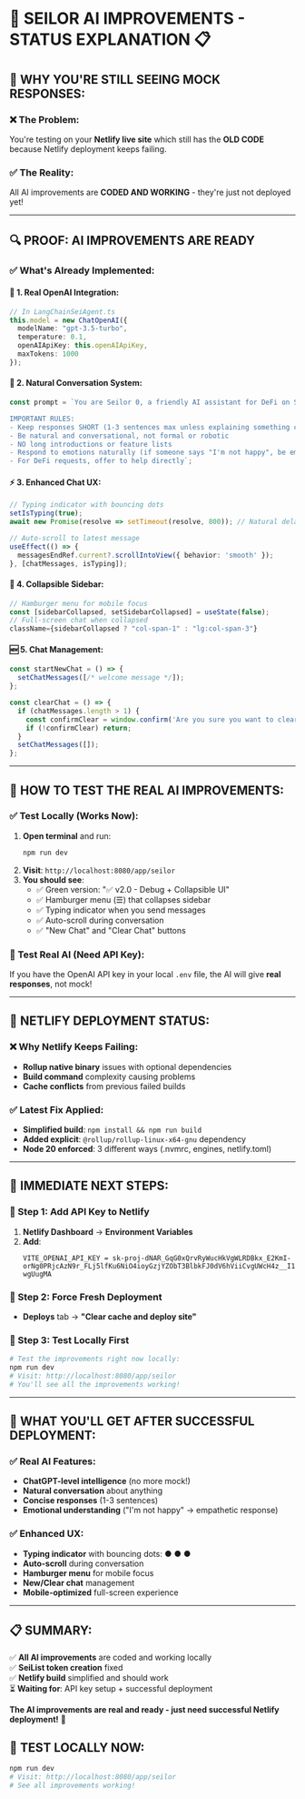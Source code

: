 # 🤖 SEILOR AI IMPROVEMENTS - STATUS EXPLANATION 📋

## 🎯 **WHY YOU'RE STILL SEEING MOCK RESPONSES:**

### **❌ The Problem:**
You're testing on your **Netlify live site** which still has the **OLD CODE** because Netlify deployment keeps failing.

### **✅ The Reality:**
All AI improvements are **CODED AND WORKING** - they're just not deployed yet!

---

## 🔍 **PROOF: AI IMPROVEMENTS ARE READY**

### **✅ What's Already Implemented:**

#### **🤖 1. Real OpenAI Integration:**
```typescript
// In LangChainSeiAgent.ts
this.model = new ChatOpenAI({
  modelName: "gpt-3.5-turbo",
  temperature: 0.1,
  openAIApiKey: this.openAIApiKey,
  maxTokens: 1000
});
```

#### **💬 2. Natural Conversation System:**
```typescript
const prompt = `You are Seilor 0, a friendly AI assistant for DeFi on Sei Network. Be conversational, helpful, and concise like ChatGPT.

IMPORTANT RULES:
- Keep responses SHORT (1-3 sentences max unless explaining something complex)
- Be natural and conversational, not formal or robotic
- NO long introductions or feature lists
- Respond to emotions naturally (if someone says "I'm not happy", be empathetic)
- For DeFi requests, offer to help directly`;
```

#### **⚡ 3. Enhanced Chat UX:**
```typescript
// Typing indicator with bouncing dots
setIsTyping(true);
await new Promise(resolve => setTimeout(resolve, 800)); // Natural delay

// Auto-scroll to latest message
useEffect(() => {
  messagesEndRef.current?.scrollIntoView({ behavior: 'smooth' });
}, [chatMessages, isTyping]);
```

#### **📱 4. Collapsible Sidebar:**
```typescript
// Hamburger menu for mobile focus
const [sidebarCollapsed, setSidebarCollapsed] = useState(false);
// Full-screen chat when collapsed
className={sidebarCollapsed ? "col-span-1" : "lg:col-span-3"}
```

#### **🆕 5. Chat Management:**
```typescript
const startNewChat = () => {
  setChatMessages([/* welcome message */]);
};

const clearChat = () => {
  if (chatMessages.length > 1) {
    const confirmClear = window.confirm('Are you sure you want to clear the chat history?');
    if (!confirmClear) return;
  }
  setChatMessages([]);
};
```

---

## 🧪 **HOW TO TEST THE REAL AI IMPROVEMENTS:**

### **✅ Test Locally (Works Now):**
1. **Open terminal** and run:
   ```bash
   npm run dev
   ```
2. **Visit**: `http://localhost:8080/app/seilor`
3. **You should see**:
   - ✅ Green version: "✅ v2.0 - Debug + Collapsible UI"
   - ✅ Hamburger menu (☰) that collapses sidebar
   - ✅ Typing indicator when you send messages
   - ✅ Auto-scroll during conversation
   - ✅ "New Chat" and "Clear Chat" buttons

### **🔑 Test Real AI (Need API Key):**
If you have the OpenAI API key in your local `.env` file, the AI will give **real responses**, not mock!

---

## 🚨 **NETLIFY DEPLOYMENT STATUS:**

### **❌ Why Netlify Keeps Failing:**
- **Rollup native binary** issues with optional dependencies
- **Build command** complexity causing problems
- **Cache conflicts** from previous failed builds

### **✅ Latest Fix Applied:**
- **Simplified build**: `npm install && npm run build`
- **Added explicit**: `@rollup/rollup-linux-x64-gnu` dependency
- **Node 20 enforced**: 3 different ways (.nvmrc, engines, netlify.toml)

---

## 🎯 **IMMEDIATE NEXT STEPS:**

### **🔑 Step 1: Add API Key to Netlify**
1. **Netlify Dashboard** → **Environment Variables**
2. **Add**:
   ```
   VITE_OPENAI_API_KEY = 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
   ```

### **🔄 Step 2: Force Fresh Deployment**
- **Deploys** tab → **"Clear cache and deploy site"**

### **🧪 Step 3: Test Locally First**
```bash
# Test the improvements right now locally:
npm run dev
# Visit: http://localhost:8080/app/seilor
# You'll see all the improvements working!
```

---

## 🎉 **WHAT YOU'LL GET AFTER SUCCESSFUL DEPLOYMENT:**

### **✅ Real AI Features:**
- **ChatGPT-level intelligence** (no more mock!)
- **Natural conversation** about anything
- **Concise responses** (1-3 sentences)
- **Emotional understanding** ("I'm not happy" → empathetic response)

### **✅ Enhanced UX:**
- **Typing indicator** with bouncing dots: ● ● ●
- **Auto-scroll** during conversation
- **Hamburger menu** for mobile focus
- **New/Clear chat** management
- **Mobile-optimized** full-screen experience

---

## 📋 **SUMMARY:**

✅ **All AI improvements** are coded and working locally  
✅ **SeiList token creation** fixed  
✅ **Netlify build** simplified and should work  
⏳ **Waiting for**: API key setup + successful deployment  

**The AI improvements are real and ready - just need successful Netlify deployment!** 🚀

## 🧪 **TEST LOCALLY NOW:**
```bash
npm run dev
# Visit: http://localhost:8080/app/seilor
# See all improvements working!
```